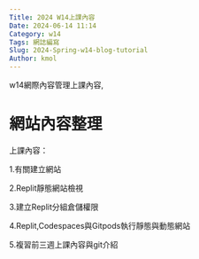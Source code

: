 ```yaml
---
Title: 2024 W14上課內容
Date: 2024-06-14 11:14
Category: w14
Tags: 網誌編寫
Slug: 2024-Spring-w14-blog-tutorial
Author: kmol
---
```


w14網際內容管理上課內容,

<!-- PELICAN_END_SUMMARY -->

# 網站內容整理
上課內容：

1.有關建立網站

2.Replit靜態網站檢視

3.建立Replit分組倉儲權限

4.Replit,Codespaces與Gitpods執行靜態與動態網站

5.複習前三週上課內容與git介紹

